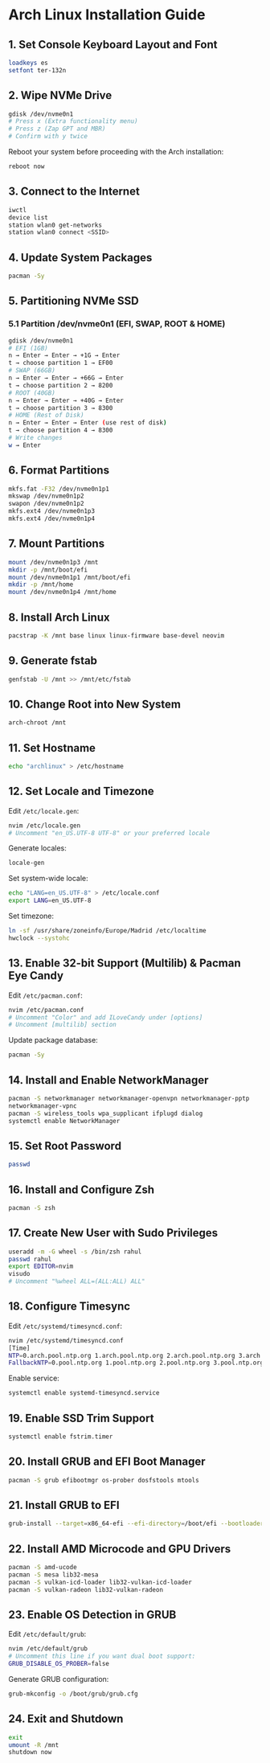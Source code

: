 # Arch Linux Installation Guide

## 1. Set Console Keyboard Layout and Font

```sh
loadkeys es
setfont ter-132n
```

## 2. Wipe NVMe Drive

```sh
gdisk /dev/nvme0n1
# Press x (Extra functionality menu)
# Press z (Zap GPT and MBR)
# Confirm with y twice
```

Reboot your system before proceeding with the Arch installation:

```sh
reboot now
```

## 3. Connect to the Internet

```sh
iwctl
device list
station wlan0 get-networks
station wlan0 connect <SSID> 
```

## 4. Update System Packages

```sh
pacman -Sy
```

## 5. Partitioning NVMe SSD

### 5.1 Partition /dev/nvme0n1 (EFI, SWAP, ROOT & HOME)

```sh
gdisk /dev/nvme0n1
# EFI (1GB)
n → Enter → Enter → +1G → Enter
t → choose partition 1 → EF00
# SWAP (66GB)
n → Enter → Enter → +66G → Enter
t → choose partition 2 → 8200
# ROOT (40GB)
n → Enter → Enter → +40G → Enter
t → choose partition 3 → 8300
# HOME (Rest of Disk)
n → Enter → Enter → Enter (use rest of disk)
t → choose partition 4 → 8300
# Write changes
w → Enter
```

## 6. Format Partitions

```sh
mkfs.fat -F32 /dev/nvme0n1p1
mkswap /dev/nvme0n1p2
swapon /dev/nvme0n1p2
mkfs.ext4 /dev/nvme0n1p3
mkfs.ext4 /dev/nvme0n1p4
```

## 7. Mount Partitions

```sh
mount /dev/nvme0n1p3 /mnt
mkdir -p /mnt/boot/efi
mount /dev/nvme0n1p1 /mnt/boot/efi
mkdir -p /mnt/home
mount /dev/nvme0n1p4 /mnt/home
```

## 8. Install Arch Linux

```sh
pacstrap -K /mnt base linux linux-firmware base-devel neovim
```

## 9. Generate fstab

```sh
genfstab -U /mnt >> /mnt/etc/fstab
```

## 10. Change Root into New System

```sh
arch-chroot /mnt
```

## 11. Set Hostname

```sh
echo "archlinux" > /etc/hostname
```

## 12. Set Locale and Timezone

Edit `/etc/locale.gen`:

```sh
nvim /etc/locale.gen
# Uncomment "en_US.UTF-8 UTF-8" or your preferred locale
```

Generate locales:

```sh
locale-gen
```

Set system-wide locale:

```sh
echo "LANG=en_US.UTF-8" > /etc/locale.conf
export LANG=en_US.UTF-8
```

Set timezone:

```sh
ln -sf /usr/share/zoneinfo/Europe/Madrid /etc/localtime
hwclock --systohc
```

## 13. Enable 32-bit Support (Multilib) & Pacman Eye Candy

Edit `/etc/pacman.conf`:

```sh
nvim /etc/pacman.conf
# Uncomment "Color" and add ILoveCandy under [options]
# Uncomment [multilib] section
```

Update package database:

```sh
pacman -Sy
```

## 14. Install and Enable NetworkManager

```sh
pacman -S networkmanager networkmanager-openvpn networkmanager-pptp
networkmanager-vpnc
pacman -S wireless_tools wpa_supplicant ifplugd dialog
systemctl enable NetworkManager
```

## 15. Set Root Password

```sh
passwd
```

## 16. Install and Configure Zsh

```sh
pacman -S zsh
```

## 17. Create New User with Sudo Privileges

```sh
useradd -m -G wheel -s /bin/zsh rahul
passwd rahul
export EDITOR=nvim
visudo
# Uncomment "%wheel ALL=(ALL:ALL) ALL"
```

## 18. Configure Timesync

Edit `/etc/systemd/timesyncd.conf`:

```sh
nvim /etc/systemd/timesyncd.conf
[Time]
NTP=0.arch.pool.ntp.org 1.arch.pool.ntp.org 2.arch.pool.ntp.org 3.arch.pool.ntp.org
FallbackNTP=0.pool.ntp.org 1.pool.ntp.org 2.pool.ntp.org 3.pool.ntp.org
```

Enable service:

```sh
systemctl enable systemd-timesyncd.service
```

## 19. Enable SSD Trim Support

```sh
systemctl enable fstrim.timer
```

## 20. Install GRUB and EFI Boot Manager

```sh
pacman -S grub efibootmgr os-prober dosfstools mtools
```

## 21. Install GRUB to EFI

```sh
grub-install --target=x86_64-efi --efi-directory=/boot/efi --bootloader-id=GRUB
```

## 22. Install AMD Microcode and GPU Drivers

```sh
pacman -S amd-ucode
pacman -S mesa lib32-mesa
pacman -S vulkan-icd-loader lib32-vulkan-icd-loader
pacman -S vulkan-radeon lib32-vulkan-radeon
```

## 23. Enable OS Detection in GRUB

Edit `/etc/default/grub`:

```sh
nvim /etc/default/grub
# Uncomment this line if you want dual boot support:
GRUB_DISABLE_OS_PROBER=false
```

Generate GRUB configuration:

```sh
grub-mkconfig -o /boot/grub/grub.cfg
```

## 24. Exit and Shutdown

```sh
exit
umount -R /mnt
shutdown now
```
